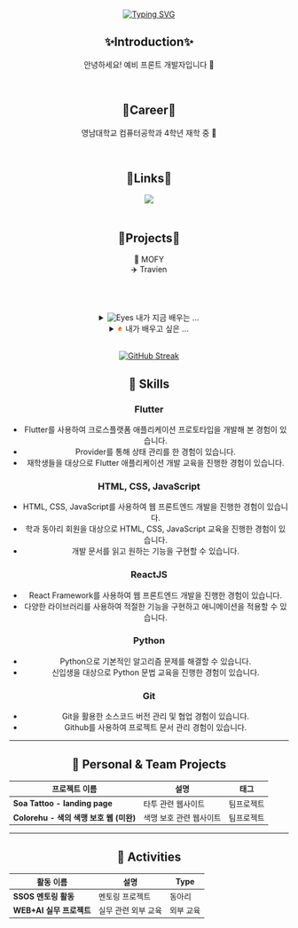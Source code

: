 <div align=center>

  <br>
  
  [![Typing SVG](https://readme-typing-svg.demolab.com?font=Pacifico&size=50&duration=3000&pause=4000&color=F799B0&center=true&random=false&width=570&height=100&lines=Hi+There!+I'm+UDyon+%F0%9F%A4%8D)](https://git.io/typing-svg)


<h2>✨Introduction✨</h2>
<p>안녕하세요! 예비 프론트 개발자입니다 🥰</p>
<br>

<h2>📖Career📖</h2>
<p>영남대학교 컴퓨터공학과 4학년 재학 중 🧐</p>
<br>

<h2>🔗Links🔗</h2>

<a href="https://www.instagram.com/dyo._.n/">
  <img src="https://img.shields.io/badge/Instagram-E4405F?style=flat-square&logo=Instagram&logoColor=white&link=https://www.instagram.com/hongssup"/>
</a>
<br>
<br>

<h2>💪Projects💪</h2>
<p>
  👗 MOFY<br>
  ✈️ Travien
</p>

<br><br>



  <details>
  <summary>
    <img src="https://raw.githubusercontent.com/Tarikul-Islam-Anik/Animated-Fluent-Emojis/master/Emojis/Hand%20gestures/Eyes.png" alt="Eyes" width="2%" /> 내가 지금 배우는 ... 
  </summary>
  <br>
  
  ![js](https://img.shields.io/badge/JavaScript-F7DF1E?style=for-the-badge&logo=JavaScript&logoColor=white)
  ![html](https://img.shields.io/badge/HTML5-E34F26?style=for-the-badge&logo=html5&logoColor=white)
  ![css](https://img.shields.io/badge/CSS-239120?&style=for-the-badge&logo=css3&logoColor=white)
  ![react](https://img.shields.io/badge/React-20232A?style=for-the-badge&logo=react&logoColor=61DAFB)  
  ![java](https://img.shields.io/badge/Java-ED8B00?style=for-the-badge&logo=openjdk&logoColor=white) 
  ![c](https://img.shields.io/badge/C-00599C?style=for-the-badge&logo=c&logoColor=white) 
  ![python](https://img.shields.io/badge/Python-14354C?style=for-the-badge&logo=python&logoColor=white)

</details>

<details>
  <summary>
    <img src="https://raw.githubusercontent.com/Tarikul-Islam-Anik/tarikul-islam-anik/main/assets/images/Fire.png" alt="Fire" width="2%" /> 내가 배우고 싶은 ... 
    </summary>
  <br>
  
  ![spring](https://img.shields.io/badge/Spring-6DB33F?style=for-the-badge&logo=spring&logoColor=white)

</details>

  
  <br>

  [![GitHub Streak](https://streak-stats.demolab.com?user=UDyon&theme=rose&border_radius=20&mode=weekly&exclude_days=Sun&card_width=700)](https://git.io/streak-stats)







  ## 🌟 Skills

### Flutter
- Flutter를 사용하여 크로스플랫폼 애플리케이션 프로토타입을 개발해 본 경험이 있습니다.
- Provider를 통해 상태 관리를 한 경험이 있습니다.
- 재학생들을 대상으로 Flutter 애플리케이션 개발 교육을 진행한 경험이 있습니다.

### HTML, CSS, JavaScript
- HTML, CSS, JavaScript를 사용하여 웹 프론트엔드 개발을 진행한 경험이 있습니다.
- 학과 동아리 회원을 대상으로 HTML, CSS, JavaScript 교육을 진행한 경험이 있습니다.
- 개발 문서를 읽고 원하는 기능을 구현할 수 있습니다.

### ReactJS
- React Framework를 사용하여 웹 프론트엔드 개발을 진행한 경험이 있습니다.
- 다양한 라이브러리를 사용하여 적절한 기능을 구현하고 애니메이션을 적용할 수 있습니다.

### Python
- Python으로 기본적인 알고리즘 문제를 해결할 수 있습니다.
- 신입생을 대상으로 Python 문법 교육을 진행한 경험이 있습니다.

### Git
- Git을 활용한 소스코드 버전 관리 및 협업 경험이 있습니다.
- Github를 사용하여 프로젝트 문서 관리 경험이 있습니다.

---

## 📝 Personal & Team Projects

| 프로젝트 이름 | 설명 | 태그 |
| ------------- | ---- | ---- |
| **Soa Tattoo - landing page** | 타투 관련 웹사이트 | 팀프로젝트 |
| **Colorehu - 색의 색맹 보호 웹 (미완)** | 색맹 보호 관련 웹사이트 | 팀프로젝트 |

---

## 🏅 Activities

| 활동 이름 | 설명 | Type |
| --------- | ---- | ---- |
| **SSOS 멘토링 활동** | 멘토링 프로젝트 | 동아리 |
| **WEB+AI 실무 프로젝트** | 실무 관련 외부 교육 | 외부 교육 |



</div>




<!--
**UDyon/UDyon** is a ✨ _special_ ✨ repository because its `README.md` (this file) appears on your GitHub profile.

Here are some ideas to get you started:

- 🔭 I’m currently working on ...
- 🌱 I’m currently learning ...
- 👯 I’m looking to collaborate on ...
- 🤔 I’m looking for help with ...
- 💬 Ask me about ...
- 📫 How to reach me: ...
- 😄 Pronouns: ...
- ⚡ Fun fact: ...
-->
